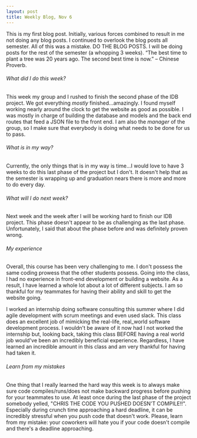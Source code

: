 ```yaml
---
layout: post
title: Weekly Blog, Nov 6
---
```


This is my first blog post. Initially, various forces combined to result in me not doing any blog posts. I continued to overlook the blog posts all semester. All of this was a mistake. DO THE BLOG POSTS. I will be doing posts for the rest of the semester (a whopping 3 weeks). “The best time to plant a tree was 20 years ago. The second best time is now.” – Chinese Proverb.

###### What did I do this week?

This week my group and I rushed to finish the second phase of the IDB project. We got everything *mostly* finished...amazingly. I found myself working nearly around the clock to get the website as good as possible. I was mostly in charge of building the database and models and the back end routes that feed a JSON file to the front end. I am also the *manager* of the group, so I make sure that everybody is doing what needs to be done for us to pass.

###### What is in my way?

Currently, the only things that is in my way is time...I would love to have 3 weeks to do this last phase of the project but I don't. It doesn't help that as the semester is wrapping up and graduation nears there is more and more to do every day. 

###### What will I do next week?

Next week and the week after I will be working hard to finish our IDB project. This phase doesn't appear to be as challenging as the last phase. Unfortunately, I said that about the phase before and was definitely proven wrong.

###### My experience

Overall, this course has been very challenging to me. I don't possess the same coding prowess that the other students possess. Going into the class, I had no experience in front-end development or building a website. As a result, I have learned a whole lot about a lot of different subjects. I am so thankful for my teammates for having their ability and skill to get the website going.

I worked an internship doing software consulting this summer where I did agile development with scrum meetings and even used slack. This class does an excellent job of mimicking the real-life, real_world software development process. I wouldn't be aware of it now had I not worked the internship but, looking back, taking this class BEFORE having a real world job would've been an incredibly beneficial experience. Regardless, I have learned an incredible amount in this class and am very thankful for having had taken it. 

###### Learn from my mistakes

One thing that I really learned the hard way this week is to always make sure code compiles/runs/does not make backward progress before pushing for your teammates to use. At least once during the last phase of the project somebody yelled, "CHRIS THE CODE YOU PUSHED DOESN'T COMPILE!!". Especially during crunch time approaching a hard deadline, it can be incredibly stressful when you push code that doesn't work. Please, learn from my mistake: your coworkers will hate you if your code doesn't compile and there's a deadline approaching.
